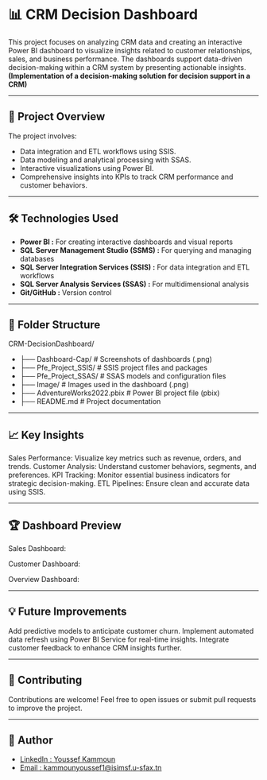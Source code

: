 # 📊 CRM Decision Dashboard

This project focuses on analyzing CRM data and creating an interactive Power BI dashboard to visualize insights related to customer relationships, sales, and business performance. The dashboards support data-driven decision-making within a CRM system by presenting actionable insights. **(Implementation of a decision-making solution for decision support in a CRM)**

---

## 🚀 Project Overview

The project involves:

- Data integration and ETL workflows using SSIS.
- Data modeling and analytical processing with SSAS.
- Interactive visualizations using Power BI.
- Comprehensive insights into KPIs to track CRM performance and customer behaviors.

---

## 🛠️ Technologies Used
- **Power BI :** For creating interactive dashboards and visual reports
- **SQL Server Management Studio (SSMS) :** For querying and managing databases
- **SQL Server Integration Services (SSIS) :** For data integration and ETL workflows
- **SQL Server Analysis Services (SSAS) :** For multidimensional analysis
- **Git/GitHub :** Version control

- ---

## 📂 Folder Structure
CRM-DecisionDashboard/

- ├── Dashboard-Cap/ # Screenshots of dashboards (.png)
- ├── Pfe_Project_SSIS/ # SSIS project files and packages
- ├── Pfe_Project_SSAS/ # SSAS models and configuration files
- ├── Image/ # Images used in the dashboard (.png)
- ├── AdventureWorks2022.pbix # Power BI project file (pbix)
- ├── README.md # Project documentation

---

## 📈 Key Insights
Sales Performance: Visualize key metrics such as revenue, orders, and trends.
Customer Analysis: Understand customer behaviors, segments, and preferences.
KPI Tracking: Monitor essential business indicators for strategic decision-making.
ETL Pipelines: Ensure clean and accurate data using SSIS.

---

## 🏆 Dashboard Preview
Sales Dashboard:


Customer Dashboard:


Overview Dashboard:

---

## 💡 Future Improvements
Add predictive models to anticipate customer churn.
Implement automated data refresh using Power BI Service for real-time insights.
Integrate customer feedback to enhance CRM insights further.

---

## 🤝 Contributing
Contributions are welcome!
Feel free to open issues or submit pull requests to improve the project.

---

## 👤 Author
- [LinkedIn : Youssef Kammoun](https://www.linkedin.com/in/kammounyoussef)  
- [Email : kammounyoussef1@isimsf.u-sfax.tn](mailto:kammounyoussef1@isimsf.u-sfax.tn)
